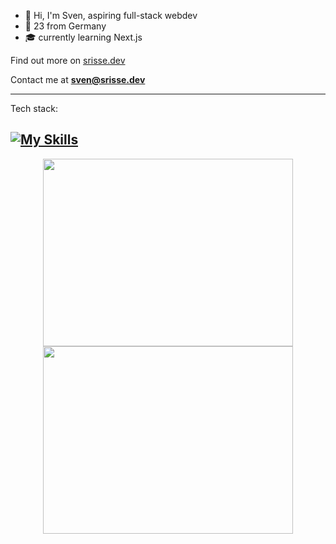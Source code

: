 - 👋 Hi, I'm Sven, aspiring full-stack webdev
- 🌱 23 from Germany 
- :mortar_board: currently learning Next.js

Find out more on [srisse.dev](https://www.srisse.dev/)

Contact me at **sven@srisse.dev**

--- 

Tech stack:

<!---
[https://github.com/Ileriayo/markdown-badges](https://github.com/tandpfun/skill-icons)
-->

[![My Skills](https://skillicons.dev/icons?i=js,ts,react,nextjs,vue,nuxtjs,nodejs,vite,tailwind,sass)](https://skillicons.dev)
---

<p align = "center">
  <img src = "https://github-readme-stats.vercel.app/api/top-langs/?username=svenrisse&layout=compact&theme=vue-dark&hide_border=true&langs_count=10" height= 300 width = 400>
  <img src = "https://github-readme-streak-stats.herokuapp.com?user=svenrisse&theme=vue-dark&hide_border=true" height=300 width = 400>
</p>
